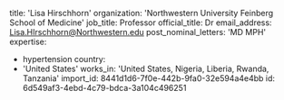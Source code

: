title: 'Lisa Hirschhorn'
organization: 'Northwestern University Feinberg School of Medicine'
job_title: Professor
official_title: Dr
email_address: Lisa.HIrschhorn@Northwestern.edu
post_nominal_letters: 'MD MPH'
expertise:
  - hypertension
country:
  - 'United States'
works_in: 'United States, Nigeria, Liberia, Rwanda, Tanzania'
import_id: 8441d1d6-7f0e-442b-9fa0-32e594a4e4bb
id: 6d549af3-4ebd-4c79-bdca-3a104c496251
